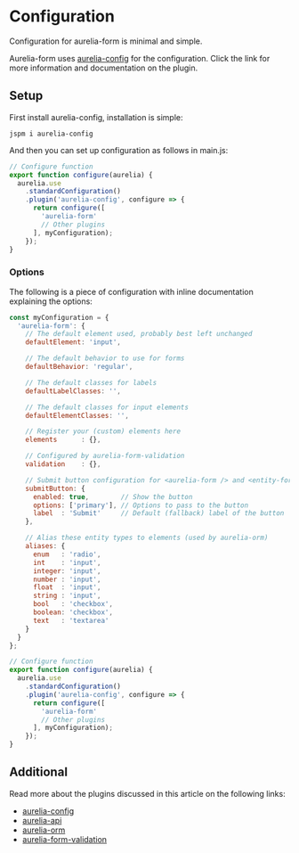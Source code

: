# Configuration
Configuration for aurelia-form is minimal and simple.

Aurelia-form uses [aurelia-config](https://aurelia-config.spoonx.org) for the configuration.
Click the link for more information and documentation on the plugin.

## Setup
First install aurelia-config, installation is simple:

`jspm i aurelia-config`

And then you can set up configuration as follows in main.js: 

```js
// Configure function
export function configure(aurelia) {
  aurelia.use
    .standardConfiguration()
    .plugin('aurelia-config', configure => {
      return configure([
        'aurelia-form'
        // Other plugins
      ], myConfiguration);
    });
}
```

### Options
The following is a piece of configuration with inline documentation explaining the options:

```js
const myConfiguration = {
  'aurelia-form': {
    // The default element used, probably best left unchanged
    defaultElement: 'input',

    // The default behavior to use for forms
    defaultBehavior: 'regular',

    // The default classes for labels
    defaultLabelClasses: '',

    // The default classes for input elements
    defaultElementClasses: '',

    // Register your (custom) elements here
    elements      : {},

    // Configured by aurelia-form-validation
    validation    : {},

    // Submit button configuration for <aurelia-form /> and <entity-form />
    submitButton: {
      enabled: true,        // Show the button
      options: ['primary'], // Options to pass to the button
      label  : 'Submit'     // Default (fallback) label of the button
    },

    // Alias these entity types to elements (used by aurelia-orm)
    aliases: {
      enum   : 'radio',
      int    : 'input',
      integer: 'input',
      number : 'input',
      float  : 'input',
      string : 'input',
      bool   : 'checkbox',
      boolean: 'checkbox',
      text   : 'textarea'
    }
  }
};

// Configure function
export function configure(aurelia) {
  aurelia.use
    .standardConfiguration()
    .plugin('aurelia-config', configure => {
      return configure([
        'aurelia-form'
        // Other plugins
      ], myConfiguration);
    });
}
```

## Additional
Read more about the plugins discussed in this article on the following links:

- [aurelia-config](https://aurelia-config.spoonx.org/)
- [aurelia-api](https://aurelia-api.spoonx.org/)
- [aurelia-orm](https://aurelia-orm.spoonx.org/)
- [aurelia-form-validation](https://aurelia-form-validation.spoonx.org/)
